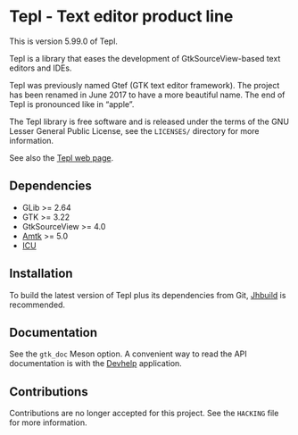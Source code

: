 Tepl - Text editor product line
===============================

This is version 5.99.0 of Tepl.

Tepl is a library that eases the development of GtkSourceView-based text
editors and IDEs.

Tepl was previously named Gtef (GTK text editor framework). The project has
been renamed in June 2017 to have a more beautiful name. The end of Tepl is
pronounced like in “apple”.

The Tepl library is free software and is released under the terms of the GNU
Lesser General Public License, see the `LICENSES/` directory for more
information.

See also the [Tepl web page](https://wiki.gnome.org/Projects/Tepl).

Dependencies
------------

- GLib >= 2.64
- GTK >= 3.22
- GtkSourceView >= 4.0
- [Amtk](https://wiki.gnome.org/Projects/Amtk) >= 5.0
- [ICU](http://site.icu-project.org/)

Installation
------------

To build the latest version of Tepl plus its dependencies from Git,
[Jhbuild](https://wiki.gnome.org/Projects/Jhbuild) is recommended.

Documentation
-------------

See the `gtk_doc` Meson option. A convenient way to read the API documentation
is with the [Devhelp](https://wiki.gnome.org/Apps/Devhelp) application.

Contributions
-------------

Contributions are no longer accepted for this project. See the `HACKING` file
for more information.
